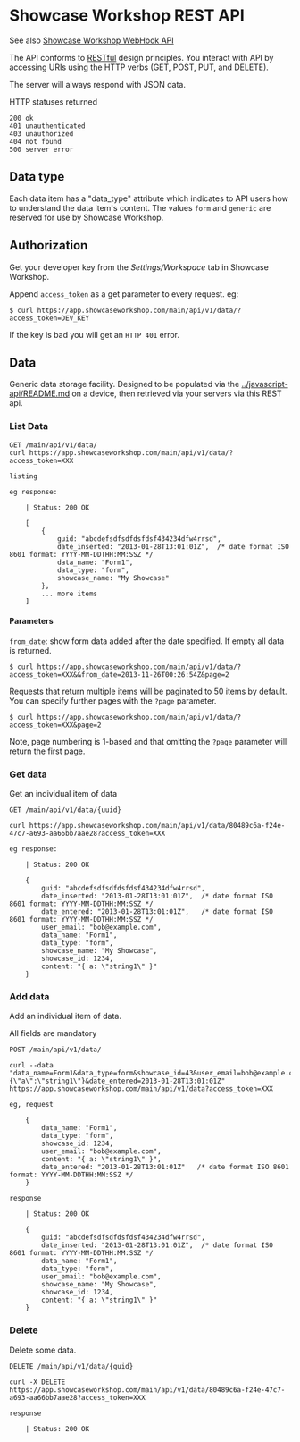 Showcase Workshop REST API
==========================

See also [Showcase Workshop WebHook API](../webhook-api/README.md)

The API conforms to [RESTful](http://en.wikipedia.org/wiki/Representational_State_Transfer) design
principles. You interact with API by accessing URIs
using the HTTP verbs (GET, POST, PUT, and DELETE).

The server will always respond with JSON data.

HTTP statuses returned

    200 ok
    401 unauthenticated
    403 unauthorized
    404 not found
    500 server error
    
## Data type

Each data item has a "data_type" attribute which indicates to API users how to understand the data item's content.
The values `form` and `generic` are reserved for use by Showcase Workshop.


## Authorization

Get your developer key from the *Settings/Workspace* tab in Showcase Workshop.

Append `access_token` as a get parameter to every request.  eg:

    $ curl https://app.showcaseworkshop.com/main/api/v1/data/?access_token=DEV_KEY

If the key is bad you will get an `HTTP 401` error.


## Data

Generic data storage facility.  Designed to be populated via the [../javascript-api/README.md](../javascript-api/README.md)
on a device, then retrieved via your servers via this REST api.

### List Data

    GET /main/api/v1/data/
    curl https://app.showcaseworkshop.com/main/api/v1/data/?access_token=XXX

    listing

    eg response:

        | Status: 200 OK

        [
            {
                guid: "abcdefsdfsdfdsfdsf434234dfw4rrsd",
                date_inserted: "2013-01-28T13:01:01Z",  /* date format ISO 8601 format: YYYY-MM-DDTHH:MM:SSZ */
                data_name: "Form1",
                data_type: "form",
                showcase_name: "My Showcase"
            },
            ... more items
        ]


#### Parameters

`from_date`: show form data added after the date specified.  If empty all data is returned.

    $ curl https://app.showcaseworkshop.com/main/api/v1/data/?access_token=XXX&&from_date=2013-11-26T00:26:54Z&page=2

Requests that return multiple items will be paginated to 50 items by default. You can specify further pages with
the `?page` parameter.

    $ curl https://app.showcaseworkshop.com/main/api/v1/data/?access_token=XXX&page=2

Note, page numbering is 1-based and that omitting the `?page` parameter will return the first page.


### Get data

Get an individual item of data

    GET /main/api/v1/data/{uuid}
    
    curl https://app.showcaseworkshop.com/main/api/v1/data/80489c6a-f24e-47c7-a693-aa66bb7aae28?access_token=XXX

    eg response:

        | Status: 200 OK

        {
            guid: "abcdefsdfsdfdsfdsf434234dfw4rrsd",
            date_inserted: "2013-01-28T13:01:01Z",  /* date format ISO 8601 format: YYYY-MM-DDTHH:MM:SSZ */
            date_entered: "2013-01-28T13:01:01Z",   /* date format ISO 8601 format: YYYY-MM-DDTHH:MM:SSZ */
            user_email: "bob@example.com",
            data_name: "Form1",
            data_type: "form",
            showcase_name: "My Showcase",
            showcase_id: 1234,
            content: "{ a: \"string1\" }"
        }


### Add data

Add an individual item of data.

All fields are mandatory

    POST /main/api/v1/data/
    
    curl --data "data_name=Form1&data_type=form&showcase_id=43&user_email=bob@example.com&content={\"a\":\"string1\"}&date_entered=2013-01-28T13:01:01Z" https://app.showcaseworkshop.com/main/api/v1/data?access_token=XXX

    eg, request

        {
            data_name: "Form1",
            data_type: "form",
            showcase_id: 1234,
            user_email: "bob@example.com",
            content: "{ a: \"string1\" }",
            date_entered: "2013-01-28T13:01:01Z"   /* date format ISO 8601 format: YYYY-MM-DDTHH:MM:SSZ */
        }

    response

        | Status: 200 OK

        {
            guid: "abcdefsdfsdfdsfdsf434234dfw4rrsd",
            date_inserted: "2013-01-28T13:01:01Z",  /* date format ISO 8601 format: YYYY-MM-DDTHH:MM:SSZ */
            data_name: "Form1",
            data_type: "form",
            user_email: "bob@example.com",
            showcase_name: "My Showcase",
            showcase_id: 1234,
            content: "{ a: \"string1\" }"
        }


### Delete

Delete some data.

    DELETE /main/api/v1/data/{guid}

    curl -X DELETE https://app.showcaseworkshop.com/main/api/v1/data/80489c6a-f24e-47c7-a693-aa66bb7aae28?access_token=XXX

    response

        | Status: 200 OK

